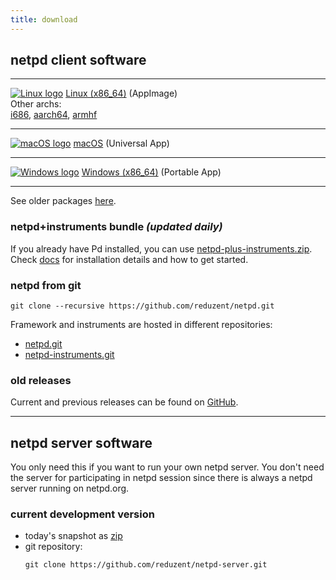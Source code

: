 ```yaml
---
title: download
---
```


## netpd client software

---


[![Linux logo](../images/linux_small.png#floatleft)](/software/netpd-current-x86_64.AppImage) [Linux (x86_64)](/software/netpd-current-x86_64.AppImage) (AppImage) <br />
Other archs: <br />
[i686](/software/netpd-current-i686.AppImage),
[aarch64](/software/netpd-current-aarch64.AppImage),
[armhf](/software/netpd-current-armhf.AppImage)
<div style="clear:both;"></div>

---

[![macOS logo](../images/macos_small.png)](/software/netpd-current-macos.dmg)  [macOS](/software/netpd-current-macos.dmg) (Universal App)

---

[![Windows logo](../images/windows_small.png)](/software/netpd-current-windows.zip) [Windows (x86_64)](/software/netpd-current-windows.zip) (Portable App)

---

See older packages [here](https://netpd.org/software/).


### netpd+instruments bundle *(updated daily)*

If you already have Pd installed, you can use
[netpd-plus-instruments.zip](https://netpd.org/~roman/netpd-plus-instruments.zip).
Check [docs](/docs/) for installation details and how to get started.

### netpd from git

<!---
![Git logo](../images/git_small.png)
--->

```
git clone --recursive https://github.com/reduzent/netpd.git
```

Framework and instruments are hosted in different repositories:
  * [netpd.git](https://github.com/reduzent/netpd)
  * [netpd-instruments.git](https://github.com/reduzent/netpd-instruments)


### old releases

Current and previous releases can be found on [GitHub](https://github.com/reduzent/netpd/releases/).

---

## netpd server software

You only need this if you want to run your own netpd server. You
don't need the server for participating in netpd session since there
is always a netpd server running on netpd.org.

### current development version

* today's snapshot as [zip](https://github.com/reduzent/netpd-server/zipball/master)
* git repository:
  ```
  git clone https://github.com/reduzent/netpd-server.git
  ```

